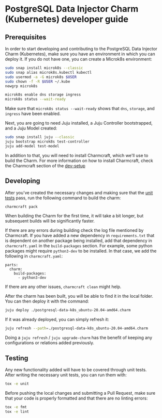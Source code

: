# PostgreSQL Data Injector Charm (Kubernetes) developer guide

## Prerequisites

In order to start developing and contributing to the PostgreSQL Data Injector Charm (Kubernetes), make sure you have an environment in which you can deploy it. If you do not have one, you can create a Microk8s environment:

```bash
sudo snap install microk8s --classic
sudo snap alias microk8s.kubectl kubectl
sudo usermod -a -G microk8s $USER
sudo chown -f -R $USER ~/.kube
newgrp microk8s

microk8s enable dns storage ingress
microk8s status --wait-ready
```

Make sure that ``microk8s status --wait-ready`` shows that ``dns``, ``storage``, and ``ingress`` have been enabled.

Next, you are going to need Juju installed, a Juju Controller bootstrapped, and a Juju Model created:

```bash
sudo snap install juju --classic
juju bootstrap microk8s test-controller
juju add-model test-model
```

In addition to that, you will need to install Charmcraft, which we'll use to build the Charm. For more information on how to install Charmcraft, check the Charmcraft section of the [dev-setup](https://juju.is/docs/sdk/dev-setup)

## Developing

After you've created the necessary changes and making sure that the [unit tests](#Testing) pass, run the following command to build the charm:

```bash
charmcraft pack
```

When building the Charm for the first time, it will take a bit longer, but subsequent builds will be significantly faster.

If there are any errors during building check the log file mentioned by Charmcraft. If you have added a new dependency in ``requirements.txt`` that is dependent on another package being installed, add that dependency in ``charmcraft.yaml`` in the ``build-packages`` section. For example, some python packages might require ``python3-dev`` to be installed. In that case, we add the following in ``charmcraft.yaml``:

```
parts:
  charm:
    build-packages:
      - python3-dev
```

If there are any other issues, ``charmcraft clean`` might help.

After the charm has been built, you will be able to find it in the local folder. You can then deploy it with the command:

```bash
juju deploy ./postgresql-data-k8s_ubuntu-20.04-amd64.charm
```

If it was already deployed, you can simply refresh it:

```bash
juju refresh --path=./postgresql-data-k8s_ubuntu-20.04-amd64.charm
```

Doing a ``juju refresh`` / ``juju upgrade-charm`` has the benefit of keeping any configurations or relations added previously.

## Testing

Any new functionality added will have to be covered through unit tests. After writing the necessary unit tests, you can run them with:

```bash
tox -e unit
```

Before pushing the local changes and submitting a Pull Request, make sure that your code is properly formatted and that there are no linting errors:

```bash
tox -e fmt
tox -e lint
```
